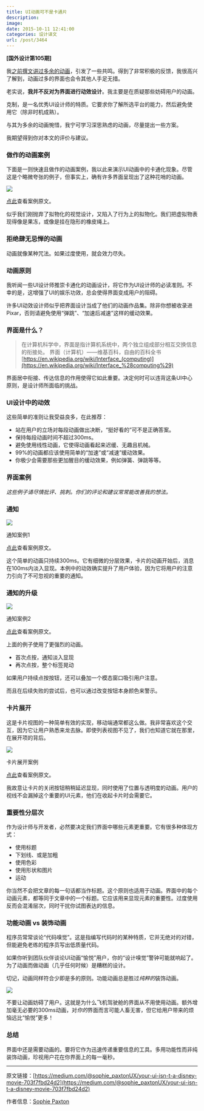```yaml
---
title: UI动画可不是卡通片
description: 
image: 
date: 2015-10-11 12:41:00
categories: 设计译文
url: /post/3464
---
```


**[国外设计第105期]**

我[之前撰文讲过多余的动画](https://medium.com/@sophie_paxtonUX/stop-gratuitous-ui-animation-9ece9aa9eb97)，引发了一些共鸣。得到了非常积极的反馈，我很高兴了解到，动画过多的界面也会令其他人手足无措。

老实说，**我并不反对为界面进行动效设计**。我主要是在质疑那些妨碍用户的动画。

克制，是一名优秀UI设计师的特质。它要求你了解所选平台的能力，然后避免使用它（除非时机成熟）。

与其为多余的动画惋惜，我宁可学习深思熟虑的动画，尽量提出一些方案。

我期望得到你对本文的评价与建议。

### 做作的动画案例

下面是一则快速且做作的动画案例，我以此来演示UI动画中的卡通化现象。尽管这是个略微夸张的例子，但事实上，确有许多界面呈现出了这种花哨的动画。

![](https://storage.fleek-internal.com/0a3a8890-e65e-47ce-93d7-0442b9209d38-bucket/blog/posts/2015-10/10-11/1-KNDtrZZKN5-bNQ7YVB8_fQ.gif)

[点此](https://www.ux-app.com/device/view?s=MRGG9547&l=&pg=35687)查看案例原文。

似乎我们刚抛弃了拟物化的视觉设计，又陷入了行为上的拟物化。我们把虚拟物表现得像是果冻，或像是挂在隐形的橡皮绳上。

### 拒绝肆无忌惮的动画

动画就像某种咒法。如果过度使用，就会效力尽失。

### 动画原则

我听闻一些UI设计师推崇卡通化的动画设计，将它作为UI设计师的必读准则。不幸的是，这增强了UI的娱乐功效，总会使得界面变成用户的阻碍。

许多UI动效设计师似乎把界面设计当成了他们的动画作品集。除非你想被收录进Pixar，否则请避免使用“弹跳”、“加速后减速”这样的缓动效果。

### 界面是什么？

> 在计算机科学中，界面是指计算机系统中，两个独立组成部分相互交换信息的衔接处。
> 界面（计算机）——维基百科，自由的百科全书[https://en.wikipedia.org/wiki/Interface_(computing)](https://en.wikipedia.org/wiki/Interface_%28computing%29)

界面居中衔接、传达信息的作用使得它如此重要。决定何时可以违背这条UI中心原则，是设计师所面临的挑战。

### UI设计中的动效

这些简单的准则让我受益良多，在此推荐：

* 站在用户的立场对每段动画做出决断，“挺好看的”可不是正确答案。
* 保持每段动画时间不超过300ms。
* 避免使用线性动画，它使得动画看起来迟缓、无趣且机械。
* 99%的动画都应该使用简单的“加速”或“减速”缓动效果。
* 你极少会需要那些更加醒目的缓动效果，例如弹簧、弹跳等等。

### 界面案例

*这些例子请尽情批评、挑刺。你们的评论和建议常常能改善我的想法。*

### 通知

![](https://storage.fleek-internal.com/0a3a8890-e65e-47ce-93d7-0442b9209d38-bucket/blog/posts/2015-10/10-11/1-UJdmc7IUuOjJFSNnpUmH0w.gif)

通知案例1

[点此](https://www.ux-app.com/device/view?s=MRGG9547&l=1&pg=36655)查看案例原文。

这个简单的动画只持续300ms。它有细微的分层效果，卡片的动画开始后，消息在100ms内淡入显现。本例中的动效确实提升了用户体验，因为它将用户的注意力引向了不可忽视的重要的通知。

### 通知的升级

![](https://storage.fleek-internal.com/0a3a8890-e65e-47ce-93d7-0442b9209d38-bucket/blog/posts/2015-10/10-11/1-bX8hBD6PmbjedK0SYzBSlA.gif)

通知案例2

[点此](https://www.ux-app.com/device/view?s=MRGG9547&l=1&pg=36656)查看案例原文。

上面的例子使用了更强烈的动画。

* 首次点按，通知淡入显现
* 再次点按，整个标签晃动

如果用户持续点按按钮，还可以叠加一个模态窗口吸引用户注意。

而且在后续失败的尝试后，也可以通过改变按钮本身颜色来警示。

### 卡片展开

这是卡片视图的一种简单有效的实现，移动端通常都这么做。我非常喜欢这个交互，因为它让用户熟悉来龙去脉。即使列表视图不见了，我们也知道它就在那里，在展开项的背后。

![](https://storage.fleek-internal.com/0a3a8890-e65e-47ce-93d7-0442b9209d38-bucket/blog/posts/2015-10/10-11/1-YaoMTOLjuUBRrfBATGzSxA.gif)

卡片展开案例

[点此](https://www.ux-app.com/device/view?s=MRGG9547&l=1&pg=36662)查看案例原文。

我故意让卡片的关闭按钮稍稍延迟显现，同时使用了位置与透明度的动画。用户的视线不会漏掉这个重要的UI元素，他们在收起卡片时会需要它。

### 重要性分层次

作为设计师与开发者，必然要决定我们界面中哪些元素更重要。它有很多种体现方式：

* 使用标题
* 下划线、或是加粗
* 使用色彩
* 使用形状和图片
* 运动

你当然不会把文章的每一句话都当作标题。这个原则也适用于动画。界面中的每个动画元素，都等同于文章中的一个标题。它应该用来显现元素的重要性。过度使用反而会混淆层次，同时干扰你试图表达的信息。

### 功能动画 vs 装饰动画

程序员常常谈论“代码嗅觉”。这是指编写代码时的某种特质，它并无绝对的对错，但能避免老练的程序员写出低质量代码。

如果你听到团队伙伴谈论UI动画“愉悦”用户，你的“设计嗅觉”警钟可能就响起了。为了动画而做动画（几乎任何时候）是糟糕的设计。

切记，动画同样符合少即是多的原则。功能动画总是胜过*纯粹的*装饰动画。

![](https://storage.fleek-internal.com/0a3a8890-e65e-47ce-93d7-0442b9209d38-bucket/blog/posts/2015-10/10-11/1-s9LTV7aFZeWvN-rTbGAwUA.jpeg)

不要让动画妨碍了用户。这就是为什么飞机驾驶舱的界面从不用使用动画。额外增加毫无必要的300ms动画，对*你的*界面而言可能人畜无害，但它给用户带来的烦恼远比“愉悦”更多！

### 总结

界面中还是需要动画的。要将它作为迅速传递重要信息的工具。多用功能性而非纯装饰动画，珍视用户花在你界面上的每一毫秒。

---

原文链接：[https://medium.com/@sophie_paxtonUX/your-ui-isn-t-a-disney-movie-703f7fbd24d2](https://medium.com/@sophie_paxtonUX/your-ui-isn-t-a-disney-movie-703f7fbd24d2)

作者信息：[Sophie Paxton](https://medium.com/@sophie_paxtonUX)